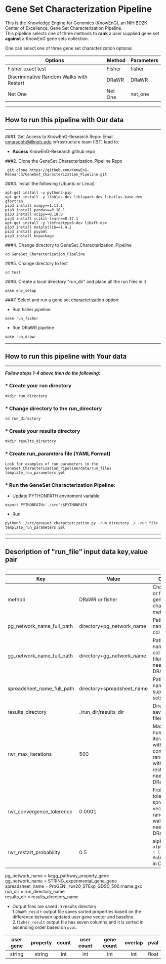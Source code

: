 # Gene Set Characterization Pipeline
This is the Knowledge Engine for Genomics (KnowEnG), an NIH BD2K Center of Excellence, Gene Set Characterization Pipeline.</br>
This pipeline selects one of three methods to **rank** a user supplied gene set **against** a KnowEnG gene sets collection.

One can select one of three gene set characterization options:

| **Options**                                      | **Method**                           | **Parameters** |
| ------------------------------------------------ | -------------------------------------| -------------- |
| Fisher exact test                                | Fisher                               | fisher         |
| Discriminative Random Walks with Restart         | DRaWR                                | DRaWR          |
| Net One                                          | Net One                              | net_one        |

* * * 
## How to run this pipeline with Our data
* * * 
###1. Get Access to KnowEnG-Research Repo:
Email omarsobh@illinois.edu infrastructure team (IST) lead to:

* __Access__ KnowEnG-Research github repo

###2. Clone the GeneSet_Characterization_Pipeline Repo
```
 git clone https://github.com/KnowEnG-Research/GeneSet_Characterization_Pipeline.git
```
 
###3. Install the following (Ubuntu or Linux)
  ```
 apt-get install -y python3-pip
 apt-get install -y libblas-dev liblapack-dev libatlas-base-dev gfortran
 pip3 install numpy==1.11.1
 pip3 install pandas==0.18.1
 pip3 install scipy==0.18.0
 pip3 install scikit-learn==0.17.1
 apt-get install -y libfreetype6-dev libxft-dev
 pip3 install matplotlib==1.4.2
 pip3 install pyyaml
 pip3 install knpackage
```

###4. Change directory to GeneSet_Characterization_Pipeline

```
cd GeneSet_Characterization_Pipeline
```

###5. Change directory to test

```
cd test
```
 
###6. Create a local directory "run_dir" and place all the run files in it
```
make env_setup
```

###7. Select and run a gene set characterization option:
 
 * Run fisher pipeline</br>
  ```
  make run_fisher
  ```
 
 * Run DRaWR pipeline</br>
  ```
  make run_drawr
  ```


* * * 
## How to run this pipeline with Your data
* * * 

__***Follow steps 1-4 above then do the following:***__

### * Create your run directory

 ```
 mkdir run_directory
 ```

### * Change directory to the run_directory

 ```
 cd run_directory
 ```

### * Create your results directory

 ```
 mkdir results_directory
 ```
 
### * Create run_paramters file (YAML Format)
 ``` 
 Look for examples of run_parameters in the GeneSet_Characterization_Pipeline/data/run_files template_run_parameters.yml
 ```

### * Run the GeneSet Characterization Pipeline:

  * Update PYTHONPATH enviroment variable
   ``` 
   export PYTHONPATH='./src':$PYTHONPATH    
   ```
   
  * Run
   ```
  python3 ./src/geneset_characterization.py -run_directory ./ -run_file template_run_parameters.yml
   ```

* * * 

* * * 
## Description of "run_file" input data key,value pair
* * * 

| **Key**                   | **Value** | **Comments** |
| ------------------------- | --------- | ------------ |
| method                    | DRaWR or fisher   | Choose DRaWR or fisher as the gene set characterization method |
| pg_network_name_full_path | directory+pg_network_name |Path and file name of the 4 col property file |
| gg_network_name_full_path | directory+gg_network_name |Path and file name of the 4 col network file(only needed in DRaWR) |
| spreadsheet_name_full_path | directory+spreadsheet_name|  Path and file name of user supplied gene sets |
| results_directory | ./run_dir/results_dir | Directory to save the output files |
| rwr_max_iterations | 500| Maximum number of iterations without convergence in random walk with restart(only needed in DRaWR) |
| rwr_convergence_tolerence | 0.0001 | Frobenius norm tolerence of spreadsheet vector in random walk(only needed in DRaWR)|
| rwr_restart_probability | 0.5 | alpha in `Vn+1 = alpha * N * Vn + (1-alpha) * Vo`(only needed in DRaWR) |

pg_network_name = kegg_pathway_property_gene</br>
gg_network_name = STRING_experimental_gene_gene</br>
spreadsheet_name = ProGENI_rwr20_STExp_GDSC_500.rname.gxc</br>
run_dir = run_directory_name</br>
results_dir = results_directory_name


* Output files are saved in results directory</br>
1.`DRaWR_result` output file saves sorted properties based on the difference between updated user gene vector and baseline.</br>
2.`fisher_result` output file has seven columns and it is sorted in ascending order based on `pval`.

| **user gene** | **property** | **count** | **user count** | **gene count** | **overlap** | **pval** |
|:-------------:|:------------:|:---------:|:--------------:|:--------------:|:-----------:|:--------:|
|   string      |   string     |    int    |    int         |   int          |   int       |   float  |
